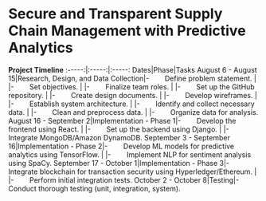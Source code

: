 # Secure and Transparent Supply Chain Management with Predictive Analytics

**Project Timeline** 
:-----:|:-----:|:-----:
Dates|Phase|Tasks
August 6 - August 15|Research, Design, and Data Collection|-        Define problem statement.
 | |-        Set objectives.
 | |-        Finalize team roles.
 | |-        Set up the GitHub repository.
 | |-        Create design documents.
 | |-        Develop wireframes.
 | |-        Establish system architecture.
 | |-        Identify and collect necessary data.
 | |-        Clean and preprocess data.
 | |-        Organize data for analysis.
August 16 - September 2|Implementation - Phase 1|-        Develop the frontend using React.
 | |-        Set up the backend using Django.
 | |-        Integrate MongoDB/Amazon DynamoDB.
September 3 - September 16|Implementation - Phase 2|-        Develop ML models for predictive analytics using TensorFlow.
 | |-        Implement NLP for sentiment analysis using SpaCy.
September 17 - October 1|Implementation - Phase 3|-        Integrate blockchain for transaction security using Hyperledger/Ethereum.
 | |-        Perform initial integration tests.
October 2 - October 8|Testing|-        Conduct thorough testing (unit, integration, system).
